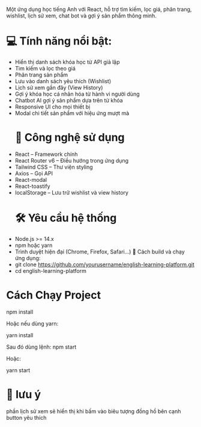Một ứng dụng học tiếng Anh với React, hỗ trợ tìm kiếm, lọc giá, phân trang, wishlist, lịch sử xem, chat bot và gợi ý sản phẩm thông minh.

# 💻 Tính năng nổi bật:

- Hiển thị danh sách khóa học từ API giả lập
- Tìm kiếm và lọc theo giá
- Phân trang sản phẩm
- Lưu vào danh sách yêu thích (Wishlist)
- Lịch sử xem gần đây (View History)
- Gợi ý khóa học cá nhân hóa từ hành vi người dùng
- Chatbot AI gợi ý sản phẩm dựa trên từ khóa
- Responsive UI cho mọi thiết bị
- Modal chi tiết sản phẩm với hiệu ứng mượt mà
  # 🧰 Công nghệ sử dụng
- React – Framework chính
- React Router v6 – Điều hướng trong ứng dụng
- Tailwind CSS – Thư viện styling
- Axios – Gọi API
- React-modal
- React-toastify
- localStorage – Lưu trữ wishlist và view history
  # 🛠️ Yêu cầu hệ thống
- Node.js >= 14.x
- npm hoặc yarn
- Trình duyệt hiện đại (Chrome, Firefox, Safari...)
  🚀 Cách build và chạy ứng dụng:
- git clone https://github.com/yourusername/english-learning-platform.git
- cd english-learning-platform

# Cách Chạy Project

npm install

Hoặc nếu dùng yarn:

yarn install

Sau đó dùng lệnh:
npm start

Hoặc:

yarn start

# 🔔 lưu ý

phần lịch sử xem sẽ hiển thị khi bấm vào biêu tượng đồng hồ bên cạnh button yêu thích
